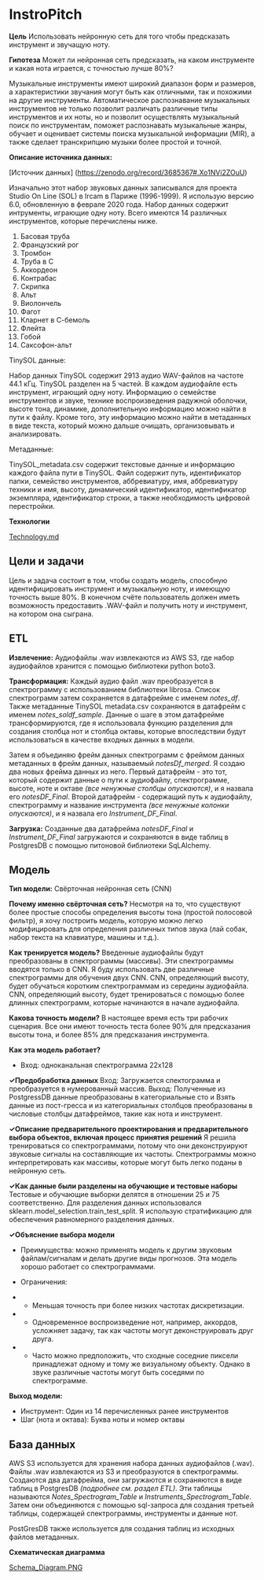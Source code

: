 # InstroPitch

**Цель**
Использовать нейронную сеть для того чтобы предсказать инструмент и звучащую ноту.

**Гипотеза**
Может ли нейронная сеть предсказать, на каком инструменте и какая нота играется, с точностью лучше 80%?


Музыкальные инструменты имеют широкий диапазон форм и размеров, а характеристики звучания могут быть как отличными, так и похожими на другие инструменты. Автоматическое распознавание музыкальных инструментов не только позволит различать различные типы инструментов и их ноты, но и позволит осуществлять музыкальный поиск по инструментам, поможет распознавать музыкальные жанры, обучает и оценивает системы поиска музыкальной информации (MIR), а также сделает транскрипцию музыки более простой и точной.



**Описание источника данных:**

[Источник данных] (https://zenodo.org/record/3685367#.Xo1NVi2ZOuU)

Изначально этот набор звуковых данных записывался для проекта Studio On Line (SOL) в Ircam в Париже (1996-1999). Я использую  версию 6.0, обновленную в феврале 2020 года. Набор данных содержит интрументы, играющие одну ноту. Всего имеются 14 различных инструментов, которые перечислены ниже. 

1. Басовая труба
2. Французский рог
3. Тромбон
4. Труба в С
5. Аккордеон
6. Контрабас
7. Скрипка
8. Альт
9. Виолончель
10. Фагот
11. Кларнет в С-бемоль
12. Флейта
13. Гобой
14. Саксофон-альт

TinySOL данные:

Набор данных TinySOL содержит 2913 аудио WAV-файлов на частоте 44.1 кГц. TinySOL разделен на 5 частей. В каждом аудиофайле есть инструмент, играющий одну ноту. Информацию о семействе инструментов и звуке, технике воспроизведения радужной оболочки, высоте тона, динамике, дополнительную информацию можно найти в пути к файлу. Кроме того, эту информацию можно найти в метаданных в виде текста, который можно дальше очищать, организовывать и анализировать. 

Метаданные:

TinySOL_metadata.csv содержит текстовые данные и информацию каждого файла пути в TinySOL. Файл содержит путь, идентификатор папки, семейство инструментов, аббревиатуру, имя, аббревиатуру техники и имя, высоту, динамический идентификатор, идентификатор экземпляра, идентификатор строки, а также необходимость цифровой перестройки. 


**Технологии**

[Technology.md](support_info/technology.md)


## Цели и задачи
Цель и задача состоит в том, чтобы создать модель, способную идентифицировать инструмент и музыкальную ноту, и имеющую точность выше 80%. В конечном счёте пользователь должен иметь возможность предоставить .WAV-файл и получить ноту и инструмент, на котором она сыграна.


## ETL
**Извлечение:** 
Аудиофайлы .wav извлекаются из AWS S3, где набор аудиофайлов хранится с помощью библиотеки python boto3.

**Трансформация:**
Каждый аудио файл .wav преобразуется в спектрограмму с использованием библиотеки librosa. Список спектрограмм затем сохраняется в датафрейме с именем *notes_df*. Также метаданные TinySOL metadata.csv сохраняются в датафрейм с именем *notes_soldf_sample*. Данные о шаге в этом датафрейме трансформируются, где я использовала функцию разделения для создания столбца нот и столбца октавы, которые впоследствии будут использоваться в качестве входных данных в модели.

Затем я объединяю фрейм данных спектрограмм с фреймом данных метаданных в фрейм данных, называемый *notesDf_merged*. Я создаю два новых фрейма данных из него.  Первый датафрейм - это тот, который содержит данные о пути к аудиофайлу, спектрограмме, высоте, ноте и октаве *(все ненужные столбцы опускаются)*, и я назвала его *notesDF_Final*.  Второй датафрейм -  содержащий путь к аудиофайлу, спектрограмму и название инструмента *(все ненужные колонки опускаются)*, и я назвала его *Instrument_DF_Final*.

**Загрузка:**
Созданные два датафрейма *notesDF_Final* и *Instrument_DF_Final* загружаются и сохраняются в виде таблиц в PostgresDB с помощью питоновой библиотеки SqLAlchemy.


## Модель

**Тип модели:**
Свёрточная нейронная сеть (CNN)

**Почему именно свёрточная сеть?** 
Несмотря на то, что существуют более простые способы определения высоты тона (простой полосовой фильтр), я хочу построить модель, которую можно легко модифицировать для определения различных типов звука (лай собак, набор текста на клавиатуре, машины и т.д.).

**Как тренируется модель?**
Введенные аудиофайлы будут преобразованы в спектрограммы (массивы). Эти спектрограммы вводятся только в CNN. Я буду использовать две различные спектрограммы для обучения двух CNN. CNN, определяющий высоту, будет обучаться коротким спектрограммам из середины аудиофайла. CNN, определяющий высоту, будет тренироваться с помощью более длинных спектрограмм, которые начинаются в начале аудиофайла.

**Какова точность модели?**
В настоящее время есть три рабочих сценария. Все они имеют точность теста более 90% для предсказания высоты тона, и более 85% для предсказания инструмента.

**Как эта модель работает?**
- Вход: одноканальная спектрограмма 22х128

**✓Предобработка данных**
Вход: Загружается спектограмма и преобразуется в нумерованный массив.
Выход: Полученные из PostgressDB данные преобразованы в категориальные сто и Взять данные из пост-гресса и из категориальных столбцов преобразованы в числовые столбцы датафреймов, такие как нота и инструмент.

**✓Описание предварительного проектирования и предварительного выбора объектов, включая процесс принятия решений**
Я решила тренироваться со спектрограммами, потому что они деконструируют звуковые сигналы на составляющие их частоты. Спектрограммы можно интерпретировать как массивы, которые могут быть легко поданы в нейронную сеть.

**✓Как данные были разделены на обучающие и тестовые наборы**
Тестовые и обучающие выборки делятся в отношении 25 и 75 соответственно. Для разделения данных использовался sklearn.model_selection.train_test_split.  Я использую стратификацию <output> для обеспечения равномерного разделения данных.

**✓Объяснение выбора модели**
- Преимущества: можно применять модель к другим звуковым файлам/сигналам и делать другие виды прогнозов. Эта модель хорошо работает со спектрограммами. 

- Ограничения: 
 - - Меньшая точность при более низких частотах дискретизации.
 - - Одновременное воспроизведение нот, например, аккордов, усложняет задачу, так как частоты могут деконструировать друг друга.  
 - - Часто можно предположить, что сходные соседние пиксели принадлежат одному и тому же визуальному объекту. Однако в звуке различные частоты могут быть соседями по спектрограмме.
 
**Выход модели:** 
- Инструмент: Один из 14 перечисленных ранее инструментов
- Шаг (нота и октава): Буква ноты и номер октавы


## База данных 

AWS S3 используется для хранения набора данных аудиофайлов (.wav). Файлы .wav извлекаются из S3 и преобразуются в спектрограммы. Создаются два датафрейма, они загружаются и сохраняются в виде таблиц в PostgresDB *(подробнее см. раздел ETL)*. Эти таблицы называются *Notes_Spectrogram_Table* и *Instruments_Spectrogram_Table*.  Затем они объединяются с помощью sql-запроса для создания третьей таблицы, содержащей спектрограммы, инструменты и данные нот.  

PostGresDB также используется для создания таблиц из исходных файлов метаданных. 

**Схематическая диаграмма**

[Schema_Diagram.PNG](поддержка_info/Schema_Diagram.PNG)
